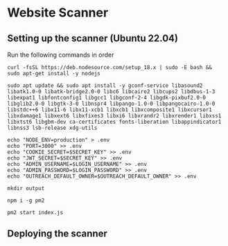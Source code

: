 # Website Scanner

## Setting up the scanner (Ubuntu 22.04)

Run the following commands in order

```
curl -fsSL https://deb.nodesource.com/setup_18.x | sudo -E bash && sudo apt-get install -y nodejs
```

```
sudo apt update && sudo apt install -y gconf-service libasound2 libatk1.0-0 libatk-bridge2.0-0 libc6 libcairo2 libcups2 libdbus-1-3 libexpat1 libfontconfig1 libgcc1 libgconf-2-4 libgdk-pixbuf2.0-0 libglib2.0-0 libgtk-3-0 libnspr4 libpango-1.0-0 libpangocairo-1.0-0 libstdc++6 libx11-6 libx11-xcb1 libxcb1 libxcomposite1 libxcursor1 libxdamage1 libxext6 libxfixes3 libxi6 libxrandr2 libxrender1 libxss1 libxtst6 libgbm-dev ca-certificates fonts-liberation libappindicator1 libnss3 lsb-release xdg-utils
```

```
echo "NODE_ENV=production" > .env
echo "PORT=3000" >> .env
echo "COOKIE_SECRET=$SECRET_KEY" >> .env
echo "JWT_SECRET=$SECRET_KEY" >> .env
echo "ADMIN_USERNAME=$LOGIN_USERNAME" >> .env
echo "ADMIN_PASSWORD=$LOGIN_PASSWORD" >> .env
echo "OUTREACH_DEFAULT_OWNER=$OUTREACH_DEFAULT_OWNER" >> .env
```

```
mkdir output
```

```
npm i -g pm2
```

```
pm2 start index.js
```

## Deploying the scanner
